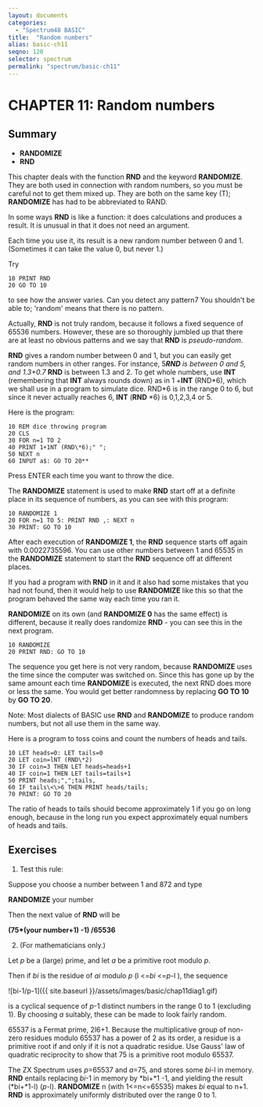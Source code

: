 ```yaml
---
layout: documents
categories: 
  - "Spectrum48 BASIC"
title:  "Random numbers"
alias: basic-ch11
seqno: 120
selector: spectrum
permalink: "spectrum/basic-ch11"
---
```


# CHAPTER 11: Random numbers

## Summary ####

- **RANDOMIZE**
- **RND**

This chapter deals with the function **RND** and the keyword **RANDOMIZE**. They are both used in connection with random numbers, so you must be careful not to get them mixed up. They are both on the same key (T); **RANDOMIZE** has had to be abbreviated to RAND.

In some ways **RND** is like a function: it does calculations and produces a result. It is unusual in that it does not need an argument.

Each time you use it, its result is a new random number between 0 and 1. (Sometimes it can take the value 0, but never 1.)

Try
 
```
10 PRINT RND
20 GO TO 10
```

to see how the answer varies. Can you detect any pattern7 You shouldn't be able to; 'random' means that there is no pattern.

Actually, **RND** is not truly random, because it follows a fixed sequence of 65536 numbers. However, these are so thoroughly jumbled up that there are at least no obvious patterns and we say that **RND** is *pseudo-random*.

**RND** gives a random number between 0 and 1, but you can easily get random numbers in other ranges. For instance, 5***RND** is between 0 and 5, and 1.3+0.7* **RND** is between 1.3 and 2. To get whole numbers, use **INT** (remembering that **INT** always rounds down) as in 1 +**INT** (RND\*6), which we shall use in a program to simulate dice. RND\*6 is in the range 0 to 6, but since it never actually reaches 6, **INT** (**RND** *6) is 0,1,2,3,4 or 5.

Here is the program:

```
10 REM dice throwing program
20 CLS
30 FOR n=1 TO 2
40 PRINT 1+1NT (RND\*6);" ";
50 NEXT n
60 INPUT a$: GO TO 20**
```

Press ENTER each time you want to throw the dice.

The **RANDOMIZE** statement is used to make **RND** start off at a definite place in its sequence of numbers, as you can see with this program:
 
```
10 RANDOMIZE 1
20 FOR n=1 TO 5: PRINT RND ,: NEXT n
30 PRINT: GO TO 10
```

After each execution of **RANDOMIZE 1**, the **RND** sequence starts off again with 0.0022735596. You can use other numbers between 1 and 65535 in the **RANDOMIZE** statement to start the **RND** sequence off at different places.

If you had a program with **RND** in it and it also had some mistakes that you had not found, then it would help to use **RANDOMIZE** like this so that the program behaved the same way each time you ran it.

**RANDOMIZE** on its own (and **RANDOMIZE 0** has the same effect) is different, because it really does randomize **RND** - you can see this in the next program.

```
10 RANDOMIZE
20 PRINT RND: GO TO 10
```

The sequence you get here is not very random, because **RANDOMIZE** uses the time since the computer was switched on. Since this has gone up by the same amount
each time **RANDOMIZE** is executed, the next RND does more or less the same. You would get better randomness by replacing **GO TO 10** by **GO TO 20**.

Note: Most dialects of BASIC use **RND** and **RANDOMIZE** to produce random numbers, but not all use them in the same way.

Here is a program to toss coins and count the numbers of heads and tails.

```
10 LET heads=0: LET tails=0
20 LET coin=lNT (RND\*2)
30 IF coin=3 THEN LET heads=heads+1
40 IF coin=1 THEN LET tails=tails+1
50 PRINT heads;",";tails,
60 IF tails\<\>6 THEN PRINT heads/tails;
70 PRINT: GO TO 20
```

The ratio of heads to tails should become approximately 1 if you go on long enough, because in the long run you expect approximately equal numbers of heads
and tails.
 
## Exercises

1. Test this rule:

Suppose you choose a number between 1 and 872 and type

**RANDOMIZE** your number

Then the next value of **RND** will be

**(75\*(your number+1) -1) /65536**

2. (For mathematicians only.)

Let *p* be a (large) prime, and let *a* be a primitive root modulo *p*.

Then if *bi* is the residue of *ai* modulo *p* (l <=*bi* <=*p*-l ), the sequence
 
![bi-1/p-1]({{ site.baseurl }}/assets/images/basic/chap11diag1.gif)

is a cyclical sequence of *p*-1 distinct numbers in the range 0 to 1 (excluding 1). By choosing *a* suitably, these can be made to look fairly random.

65537 is a Fermat prime, 2l6+1. Because the multiplicative group of non-zero residues modulo 65537 has a power of 2 as its order, a residue is a primitive
root if and only if it is not a quadratic residue. Use Gauss' law of quadratic reciprocity to show that 75 is a primitive root modulo 65537.


The ZX Spectrum uses *p*=65537 and *a*=75, and stores some *bi*-l in memory. **RND** entails replacing *bi*-1 in memory by *bi+*1 -1, and yielding the result
(*bi+*1-l) (*p*-l). **RANDOMIZE** n (with 1<=n<=65535) makes *bi* equal to n+1. **RND** is approximately uniformly distributed over the range 0 to 1.
